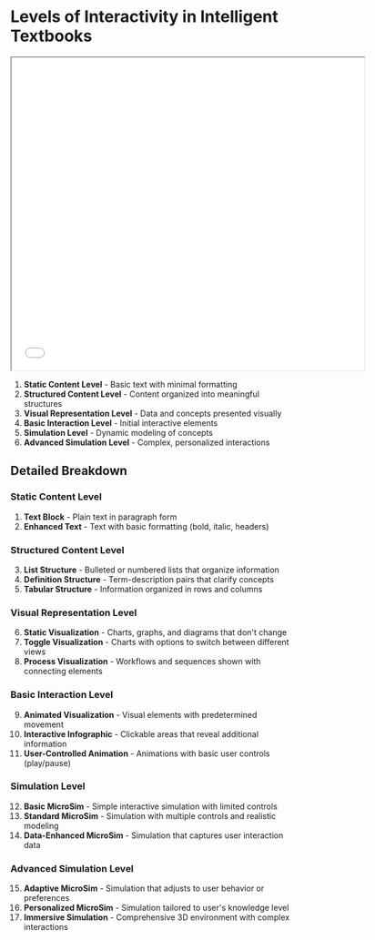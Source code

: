 # Levels of Interactivity in Intelligent Textbooks

<iframe src="../../sims/levels-of-interactivity/main.html" width="620px" height="550px" scrolling="no"
  style="overflow: hidden;"></iframe>

1.  **Static Content Level** - Basic text with minimal formatting
2.  **Structured Content Level** - Content organized into meaningful structures
3.  **Visual Representation Level** - Data and concepts presented visually
4.  **Basic Interaction Level** - Initial interactive elements
5.  **Simulation Level** - Dynamic modeling of concepts
6.  **Advanced Simulation Level** - Complex, personalized interactions

Detailed Breakdown
------------------

### Static Content Level

1.  **Text Block** - Plain text in paragraph form
2.  **Enhanced Text** - Text with basic formatting (bold, italic, headers)

### Structured Content Level

3.  **List Structure** - Bulleted or numbered lists that organize information
4.  **Definition Structure** - Term-description pairs that clarify concepts
5.  **Tabular Structure** - Information organized in rows and columns

### Visual Representation Level

6.  **Static Visualization** - Charts, graphs, and diagrams that don't change
7.  **Toggle Visualization** - Charts with options to switch between different views
8.  **Process Visualization** - Workflows and sequences shown with connecting elements

### Basic Interaction Level

9.  **Animated Visualization** - Visual elements with predetermined movement
10.  **Interactive Infographic** - Clickable areas that reveal additional information
11.  **User-Controlled Animation** - Animations with basic user controls (play/pause)

### Simulation Level

12.  **Basic MicroSim** - Simple interactive simulation with limited controls
13.  **Standard MicroSim** - Simulation with multiple controls and realistic modeling
14.  **Data-Enhanced MicroSim** - Simulation that captures user interaction data

### Advanced Simulation Level

15.  **Adaptive MicroSim** - Simulation that adjusts to user behavior or preferences
16.  **Personalized MicroSim** - Simulation tailored to user's knowledge level
17.  **Immersive Simulation** - Comprehensive 3D environment with complex interactions

